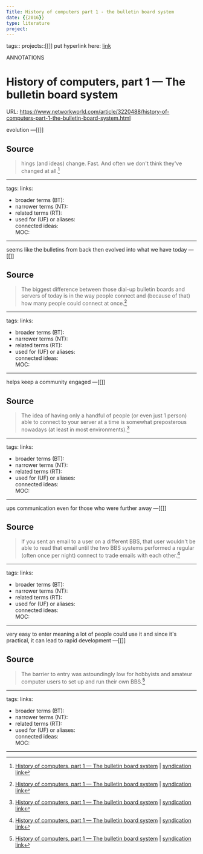 ```yaml
---
Title: History of computers part 1 - the bulletin board system
date: {{2016}}
type: literature
project:
---
```

tags::
projects::[[]]
put hyperlink here: [link](https://www.networkworld.com/article/3220488/history-of-computers-part-1-the-bulletin-board-system.html) 

ANNOTATIONS
# History of computers, part 1 — The bulletin board system
URL: https://www.networkworld.com/article/3220488/history-of-computers-part-1-the-bulletin-board-system.html

evolution
&mdash;[[]]

## Source 
> hings (and ideas) change. Fast. And often we don't think they've changed at all.[^1]

[^1]: [History of computers, part 1 — The bulletin board system](https://www.networkworld.com/article/3220488/history-of-computers-part-1-the-bulletin-board-system.html) | [syndication link](tk) 

---
tags: 
links:  
- broader terms (BT):  
- narrower terms (NT):  
- related terms (RT):  
- used for (UF) or aliases:  
connected ideas:  
MOC:  

---
seems like the bulletins from back then evolved into what we have today
&mdash;[[]]

## Source 
> The biggest difference between those dial-up bulletin boards and servers of today is in the way people connect and (because of that) how many people could connect at once.[^1]

[^1]: [History of computers, part 1 — The bulletin board system](https://www.networkworld.com/article/3220488/history-of-computers-part-1-the-bulletin-board-system.html) | [syndication link](tk) 

---
tags: 
links:  
- broader terms (BT):  
- narrower terms (NT):  
- related terms (RT):  
- used for (UF) or aliases:  
connected ideas:  
MOC:  

---
helps keep a community engaged 
&mdash;[[]]

## Source 
> The idea of having only a handful of people (or even just 1 person) able to connect to your server at a time is somewhat preposterous nowadays (at least in most environments).[^1]

[^1]: [History of computers, part 1 — The bulletin board system](https://www.networkworld.com/article/3220488/history-of-computers-part-1-the-bulletin-board-system.html) | [syndication link](tk) 

---
tags: 
links:  
- broader terms (BT):  
- narrower terms (NT):  
- related terms (RT):  
- used for (UF) or aliases:  
connected ideas:  
MOC:  

---
ups communication even for those who were further away
&mdash;[[]]

## Source 
> If you sent an email to a user on a different BBS, that user wouldn't be able to read that email until the two BBS systems performed a regular (often once per night) connect to trade emails with each other.[^1]

[^1]: [History of computers, part 1 — The bulletin board system](https://www.networkworld.com/article/3220488/history-of-computers-part-1-the-bulletin-board-system.html) | [syndication link](tk) 

---
tags: 
links:  
- broader terms (BT):  
- narrower terms (NT):  
- related terms (RT):  
- used for (UF) or aliases:  
connected ideas:  
MOC:  

---
very easy to enter meaning a lot of people could use it and since it's practical, it can lead to rapid development
&mdash;[[]]

## Source 
> The barrier to entry was astoundingly low for hobbyists and amateur computer users to set up and run their own BBS.[^1]

[^1]: [History of computers, part 1 — The bulletin board system](https://www.networkworld.com/article/3220488/history-of-computers-part-1-the-bulletin-board-system.html) | [syndication link](tk) 

---
tags: 
links:  
- broader terms (BT):  
- narrower terms (NT):  
- related terms (RT):  
- used for (UF) or aliases:  
connected ideas:  
MOC:  

---
